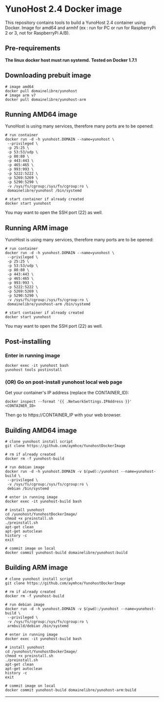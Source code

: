 # YunoHost 2.4 Docker image

This repository contains tools to build a YunoHost 2.4 container using Docker.
Image for amd64 and armhf (ex : run for PC or run for RaspberryPi 2 or 3, not for RaspberryPi A/B).

## Pre-requirements 

**The linux docker host must run systemd.**
**Tested on Docker 1.7.1**

## Downloading prebuit image

```
# image amd64
docker pull domainelibre/yunohost
# image arm v7
docker pull domainelibre/yunohost-arm
```

## Running AMD64 image

YunoHost is using many services, therefore many ports are to be opened:

```
# run container
docker run -d -h yunohost.DOMAIN --name=yunohost \
 --privileged \
 -p 25:25 \
 -p 53:53/udp \
 -p 80:80 \
 -p 443:443 \
 -p 465:465 \
 -p 993:993 \
 -p 5222:5222 \
 -p 5269:5269 \
 -p 5290:5290 \
 -v /sys/fs/cgroup:/sys/fs/cgroup:ro \
 domainelibre/yunohost /bin/systemd

# start container if already created
docker start yunohost
```

You may want to open the SSH port (22) as well.

## Running ARM image

YunoHost is using many services, therefore many ports are to be opened:

```
# run container
docker run -d -h yunohost.DOMAIN --name=yunohost \
 --privileged \
 -p 25:25 \
 -p 53:53/udp \
 -p 80:80 \
 -p 443:443 \
 -p 465:465 \
 -p 993:993 \
 -p 5222:5222 \
 -p 5269:5269 \
 -p 5290:5290 \
 -v /sys/fs/cgroup:/sys/fs/cgroup:ro \
 domainelibre/yunohost-arm /bin/systemd

# start container if already created
docker start yunohost
```

You may want to open the SSH port (22) as well.

## Post-installing

### Enter in running image

```
docker exec -it yunohost bash
yunohost tools postinstall
```

### (OR) Go on post-install yunohost local web page

Get your container's IP address (replace the CONTAINER_ID):

```
docker inspect --format '{{ .NetworkSettings.IPAddress }}' <CONTAINER_ID>
```

Then go to https://CONTAINER_IP with your web browser.

## Building AMD64 image

```
# clone yunohost install script
git clone https://github.com/aymhce/YunohostDockerImage

# rm if already created
docker rm -f yunohost-build

# run debian image
docker run -d -h yunohost.DOMAIN -v $(pwd):/yunohost --name=yunohost-build \
 --privileged \
 -v /sys/fs/cgroup:/sys/fs/cgroup:ro \
 debian /bin/systemd

# enter in running image
docker exec -it yunohost-build bash

# install yunohost
cd /yunohost/YunohostDockerImage/
chmod +x preinstall.sh
./preinstall.sh
apt-get clean
apt-get autoclean
history -c
exit

# commit image on local
docker commit yunohost-build domainelibre/yunohost:build
```

## Building ARM image

```
# clone yunohost install script
git clone https://github.com/aymhce/YunohostDockerImage

# rm if already created
docker rm -f yunohost-build

# run debian image
docker run -d -h yunohost.DOMAIN -v $(pwd):/yunohost --name=yunohost-build \
 --privileged \
 -v /sys/fs/cgroup:/sys/fs/cgroup:ro \
 armbuild/debian /bin/systemd

# enter in running image
docker exec -it yunohost-build bash

# install yunohost
cd /yunohost/YunohostDockerImage/
chmod +x preinstall.sh
./preinstall.sh
apt-get clean
apt-get autoclean
history -c
exit

# commit image on local
docker commit yunohost-build domainelibre/yunohost-arm:build
```

---

